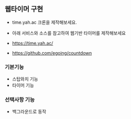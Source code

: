 ## 웹타이머 구현

- time.yah.ac 크론을 제작해보세요.
- 아래 서비스와 소스를 참고하여 웹기반 타이머를 제작해보세요

- https://time.yah.ac/
- https://github.com/egoing/countdown

### 기본기능

- 스탑와치 기능
- 타이머 기능

### 선택사항 기능

- 백그라운드로 동작
